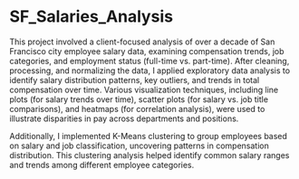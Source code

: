 # SF_Salaries_Analysis

This project involved a client-focused analysis of over a decade of San Francisco city employee salary data, examining compensation trends, job categories, and employment status (full-time vs. part-time). After cleaning, processing, and normalizing the data, I applied exploratory data analysis to identify salary distribution patterns, key outliers, and trends in total compensation over time. Various visualization techniques, including line plots (for salary trends over time), scatter plots (for salary vs. job title comparisons), and heatmaps (for correlation analysis), were used to illustrate disparities in pay across departments and positions. 

Additionally, I implemented K-Means clustering to group employees based on salary and job classification, uncovering patterns in compensation distribution. This clustering analysis helped identify common salary ranges and trends among different employee categories.
